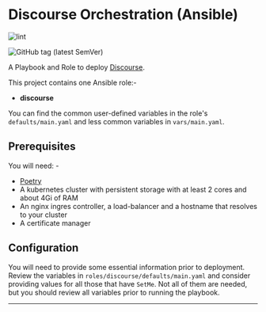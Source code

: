 # Discourse Orchestration (Ansible)

![lint](https://github.com/alanbchristie/discourse-ansible/workflows/lint/badge.svg)

![GitHub tag (latest SemVer)](https://img.shields.io/github/v/tag/alanbchristie/discourse-ansible)

A Playbook and Role to deploy [Discourse].

This project contains one Ansible role:-

*   **discourse**

You can find the common user-defined variables
in the role's `defaults/main.yaml` and less common variables in
`vars/main.yaml`.

## Prerequisites
You will need: -

-   [Poetry]
-   A kubernetes cluster with persistent storage
    with at least 2 cores and about 4Gi of RAM
-   An nginx ingres controller, a load-balancer and a
    hostname that resolves to your cluster
-   A certificate manager

## Configuration
You will need to provide some essential information prior to deployment.
Review the variables in `roles/discourse/defaults/main.yaml` and consider
providing values for all those that have `SetMe`. Not all of them are needed,
but you should review all variables prior to running the playbook.

---

[discourse]: https://www.discourse.org
[poetry]: https://python-poetry.org
